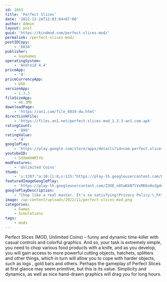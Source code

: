 ```yaml
---
id: 1663
title: 'Perfect Slices'
date: '2022-11-24T12:03:04+07:00'
author: Admin
layout: post
guid: 'https://kindmod.com/perfect-slices-mod/'
permalink: /perfect-slices-mod/
postIDCopy:
    - '6034'
publisher:
    - SayGames
operatingSystem:
    - 'Android 4.4'
priceApp:
    - '0'
priceCurrencyApp:
    - USD
versionApp:
    - 1.3.3
fileSizeApp:
    - 46.3Mb
downloadPage:
    - 'https://an1.com/file_6034-dw.html'
directLinkFile:
    - 'https://files.an1.net/perfect-slices-mod_1.3.3-an1.com.apk'
ratingCount:
    - '899'
ratingValue:
    - '4'
googlePlay:
    - 'https://play.google.com/store/apps/details?id=com.perfect.slices'
youtubeID:
    - SXXmHXHMlYU
modFeatures:
    - 'Unlimited Coins'
thumb:
    - 's:1287:"a:10:{i:0;s:115:"https://play-lh.googleusercontent.com/LrTKrdwmylppS6pWalOvoWtzouXUg1aPFZQClAhQKZdHJN51VO4G7LhmFJLX0nLPgxE=w526-h296";i:1;s:114:"https://play-lh.googleusercontent.com/X2tG_TaGJMAFRMNEoOeoHIzTKKsiPoTNf3VibbqmxWhff0Xq4mpziNOGi5cUBd_kLQ=w526-h296";i:2;s:116:"https://play-lh.googleusercontent.com/oi36vpjNSRLwDUXKlxlP-BLYmxkHrhykfGTnTnqR8zkXcBuZIlDryXfNcvEHMEZu0_k1=w526-h296";i:3;s:115:"https://play-lh.googleusercontent.com/N_0z5q5sSItNjv0Yu6oTbtIHKqrOxcQ0HNEZiDY3d94oyUpG2h003SK5sxDORQi5wTc=w526-h296";i:4;s:116:"https://play-lh.googleusercontent.com/5h6jai5WXTMtyAmC4VWasmQJfOyfLFqMLLuUgU1KmpdbrgHDn2mrTiHTC6j11gGipm7E=w526-h296";i:5;s:114:"https://play-lh.googleusercontent.com/Fc-3sJh3Zq3sKH8_hGZ4nPZADIfdcfOTh436SicGxaSsf2wrRd6pobAqg5iHBSkYOQ=w526-h296";i:6;s:115:"https://play-lh.googleusercontent.com/CH1RPsKh5CjUTgM6FEVwHCPB2X4SIRShUHx8j5zH-2pz-k83sOWAn_ilUedOdIKf-U4=w526-h296";i:7;s:116:"https://play-lh.googleusercontent.com/oMOa28LvJbnHtl5iXfaVKfaMgu0bhR0LDs_s0Gn3PDQ2qx_bWb_UBBWJIWsgBJqgVRKj=w526-h296";i:8;s:115:"https://play-lh.googleusercontent.com/SIaaHD9vWsvVbqw6JB-wcCHdGMpCUygxpQQYvttckbByFzdByX9F_1F7Jo6Bw-5S1GQ=w526-h296";i:9;s:114:"https://play-lh.googleusercontent.com/9pc0qezHH7A9u_s0WoCKWrulsy2OoNxWsChyypDHyzzu2CXVnNU3jwtcv0o_-SDDyA=w526-h296";}";'
featuredImageGooglePlay:
    - 'https://play-lh.googleusercontent.com/Z3OE_n8twKkN7lVxMK6sHu3gdeC58voirekhsutXRrlLNNNRAU7-eVstmyW4FccG6w'
googlePlayDescription:
    - "Chop like a real master. It's so satisfying!Privacy Policy:\_https://say.games/privacy-policy.Terms of Use:\_https://say.games/terms-of-use."
image: /wp-content/uploads/2022/11/perfect-slices-mod.png
categories:
    - Games
    - Simulations
tags:
    - mods
---
```


Perfect Slices (MOD, Unlimited Coins) – funny and dynamic time-killer with casual controls and colorful graphics. And so, your task is extremely simple, you need to chop various food products with a knife, and as you develop, you will gain access to more powerful cutting objects, hatchets, splitters and other things, which in turn will allow you to cope with harder objects, such as logs , gold bars and others. Perhaps the gameplay of Perfect Slices at first glance may seem primitive, but this is its value. Simplicity and dynamics, as well as nice hand-drawn graphics will drag you for long hours.